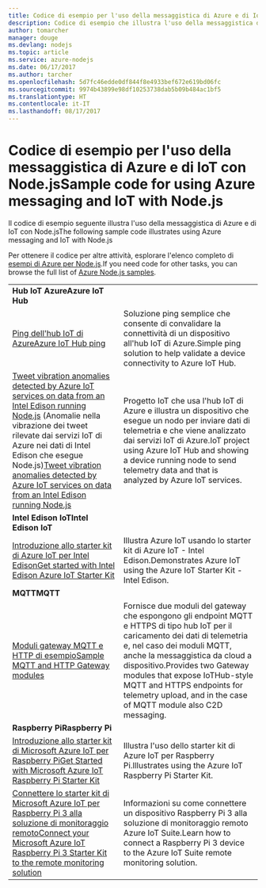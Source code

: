 ```yaml
---
title: Codice di esempio per l'uso della messaggistica di Azure e di IoT con Node.js
description: Codice di esempio che illustra l'uso della messaggistica di Azure e di IoT con Node.js
author: tomarcher
manager: douge
ms.devlang: nodejs
ms.topic: article
ms.service: azure-nodejs
ms.date: 06/17/2017
ms.author: tarcher
ms.openlocfilehash: 5d7fc46edde0df844f8e4933bef672e619bd06fc
ms.sourcegitcommit: 9974b43899e98df10253738dab5b09b484ac1bf5
ms.translationtype: HT
ms.contentlocale: it-IT
ms.lasthandoff: 08/17/2017
---
```

# <a name="sample-code-for-using-azure-messaging-and-iot-with-nodejs"></a><span data-ttu-id="a586a-103">Codice di esempio per l'uso della messaggistica di Azure e di IoT con Node.js</span><span class="sxs-lookup"><span data-stu-id="a586a-103">Sample code for using Azure messaging and IoT with Node.js</span></span>

<span data-ttu-id="a586a-104">Il codice di esempio seguente illustra l'uso della messaggistica di Azure e di IoT con Node.js</span><span class="sxs-lookup"><span data-stu-id="a586a-104">The following sample code illustrates using Azure messaging and IoT with Node.js</span></span>

<span data-ttu-id="a586a-105">Per ottenere il codice per altre attività, esplorare l'elenco completo di [esempi di Azure per Node.js](https://azure.microsoft.com/resources/samples/?term=nodejs).</span><span class="sxs-lookup"><span data-stu-id="a586a-105">If you need code for other tasks, you can browse the full list of [Azure Node.js samples](https://azure.microsoft.com/resources/samples/?term=nodejs).</span></span>

| | |
|---|---|
| <span data-ttu-id="a586a-106">**Hub IoT Azure**</span><span class="sxs-lookup"><span data-stu-id="a586a-106">**Azure IoT Hub**</span></span> ||
| [<span data-ttu-id="a586a-107">Ping dell'hub IoT di Azure</span><span class="sxs-lookup"><span data-stu-id="a586a-107">Azure IoT Hub ping</span></span>](https://github.com/Azure-Samples/iot-hub-node-ping) | <span data-ttu-id="a586a-108">Soluzione ping semplice che consente di convalidare la connettività di un dispositivo all'hub IoT di Azure.</span><span class="sxs-lookup"><span data-stu-id="a586a-108">Simple ping solution to help validate a device connectivity to Azure IoT Hub.</span></span> |
| <span data-ttu-id="a586a-109">[Tweet vibration anomalies detected by Azure IoT services on data from an Intel Edison running Node.js](https://azure.microsoft.com/resources/samples/iot-hub-nodejs-intel-edison-vibration-anomaly-detection/) (Anomalie nella vibrazione dei tweet rilevate dai servizi IoT di Azure nei dati di Intel Edison che esegue Node.js)</span><span class="sxs-lookup"><span data-stu-id="a586a-109">[Tweet vibration anomalies detected by Azure IoT services on data from an Intel Edison running Node.js](https://azure.microsoft.com/resources/samples/iot-hub-nodejs-intel-edison-vibration-anomaly-detection/)</span></span> | <span data-ttu-id="a586a-110">Progetto IoT che usa l'hub IoT di Azure e illustra un dispositivo che esegue un nodo per inviare dati di telemetria e che viene analizzato dai servizi IoT di Azure.</span><span class="sxs-lookup"><span data-stu-id="a586a-110">IoT project using Azure IoT Hub and showing a device running node to send telemetry data and that is analyzed by Azure IoT services.</span></span> |
| <span data-ttu-id="a586a-111">**Intel Edison IoT**</span><span class="sxs-lookup"><span data-stu-id="a586a-111">**Intel Edison IoT**</span></span> ||
| [<span data-ttu-id="a586a-112">Introduzione allo starter kit di Azure IoT per Intel Edison</span><span class="sxs-lookup"><span data-stu-id="a586a-112">Get started with Intel Edison Azure IoT Starter Kit</span></span>](https://github.com/Azure-Samples/iot-hub-node-intel-edison-getstartedkit) | <span data-ttu-id="a586a-113">Illustra Azure IoT usando lo starter kit di Azure IoT - Intel Edison.</span><span class="sxs-lookup"><span data-stu-id="a586a-113">Demonstrates Azure IoT using the Azure IoT Starter Kit - Intel Edison.</span></span> |
| <span data-ttu-id="a586a-114">**MQTT**</span><span class="sxs-lookup"><span data-stu-id="a586a-114">**MQTT**</span></span> ||
| [<span data-ttu-id="a586a-115">Moduli gateway MQTT e HTTP di esempio</span><span class="sxs-lookup"><span data-stu-id="a586a-115">Sample MQTT and HTTP Gateway modules</span></span>](https://github.com/Azure-Samples/iot-gateway-mqtt-http) | <span data-ttu-id="a586a-116">Fornisce due moduli del gateway che espongono gli endpoint MQTT e HTTPS di tipo hub IoT per il caricamento dei dati di telemetria e, nel caso dei moduli MQTT, anche la messaggistica da cloud a dispositivo.</span><span class="sxs-lookup"><span data-stu-id="a586a-116">Provides two Gateway modules that expose IoTHub-style MQTT and HTTPS endpoints for telemetry upload, and in the case of MQTT module also C2D messaging.</span></span> |
| <span data-ttu-id="a586a-117">**Raspberry Pi**</span><span class="sxs-lookup"><span data-stu-id="a586a-117">**Raspberry Pi**</span></span> ||
| [<span data-ttu-id="a586a-118">Introduzione allo starter kit di Microsoft Azure IoT per Raspberry Pi</span><span class="sxs-lookup"><span data-stu-id="a586a-118">Get Started with Microsoft Azure IoT Raspberry Pi Starter Kit</span></span>](https://github.com/Azure-Samples/iot-hub-node-raspberrypi-getting-started) | <span data-ttu-id="a586a-119">Illustra l'uso dello starter kit di Azure IoT per Raspberry Pi.</span><span class="sxs-lookup"><span data-stu-id="a586a-119">Illustrates using the Azure IoT Raspberry Pi Starter Kit.</span></span> |
| [<span data-ttu-id="a586a-120">Connettere lo starter kit di Microsoft Azure IoT per Raspberry Pi 3 alla soluzione di monitoraggio remoto</span><span class="sxs-lookup"><span data-stu-id="a586a-120">Connect your Microsoft Azure IoT Raspberry Pi 3 Starter Kit to the remote monitoring solution</span></span>](https://azure.microsoft.com/resources/samples/iot-remote-monitoring-node-raspberrypi-getstartedkit/) | <span data-ttu-id="a586a-121">Informazioni su come connettere un dispositivo Raspberry Pi 3 alla soluzione di monitoraggio remoto Azure IoT Suite.</span><span class="sxs-lookup"><span data-stu-id="a586a-121">Learn how to connect a Raspberry Pi 3 device to the Azure IoT Suite remote monitoring solution.</span></span> |
